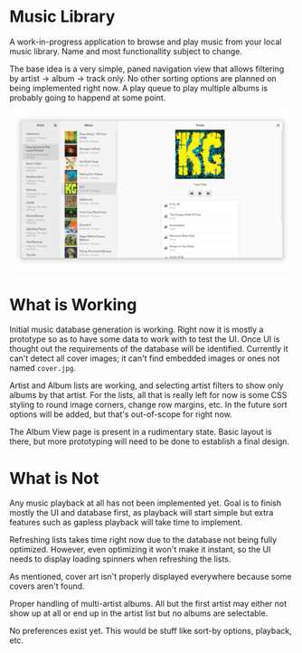 # Music Library

A work-in-progress application to browse and play music from your local music library. Name and most functionallity subject to change.

The base idea is a very simple, paned navigation view that allows filtering by artist -> album -> track only. No other sorting options
are planned on being implemented right now. A play queue to play multiple albums is probably going to happend at some point.

![Screenshot of main window](screenshot.png)

# What is Working
Initial music database generation is working. Right now it is mostly a prototype so as to have some data to work with
to test the UI. Once UI is thought out the requirements of the database will be identified. Currently it can't detect all cover images;
it can't find embedded images or ones not named `cover.jpg`.

Artist and Album lists are working, and selecting artist filters to show only albums by that artist. For the lists, all that is really left
for now is some CSS styling to round image corners, change row margins, etc. In the future sort options will be added, but that's out-of-scope for
right now.

The Album View page is present in a rudimentary state. Basic layout is there, but more prototyping will need to be done to establish a final design.

# What is Not
Any music playback at all has not been implemented yet. Goal is to finish mostly the UI and database first, as playback will
start simple but extra features such as gapless playback will take time to implement.

Refreshing lists takes time right now due to the database not being fully optimized. However, even optimizing it won't make it instant,
so the UI needs to display loading spinners when refreshing the lists.

As mentioned, cover art isn't properly displayed everywhere because some covers aren't found.

Proper handling of multi-artist albums. All but the first artist may either not show up at all or end up in the artist list
but no albums are selectable.

No preferences exist yet. This would be stuff like sort-by options, playback, etc.

